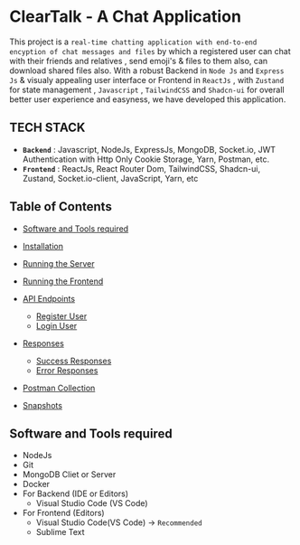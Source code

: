 # ClearTalk - A Chat Application

This project is a `real-time chatting application with end-to-end encyption of chat messages and files` by which a registered user can chat with their friends and relatives , send emoji's & files to them also, can download shared files also. With a robust Backend in `Node Js` and `Express Js` & visualy appealing user interface or Frontend in `ReactJs` , with `Zustand` for state management , `Javascript` , `TailwindCSS` and `Shadcn-ui` for overall better user experience and easyness, we have developed this application.

## TECH STACK

- <b>`Backend`</b> : Javascript, NodeJs, ExpressJs, MongoDB, Socket.io, JWT Authentication with Http Only Cookie Storage, Yarn, Postman, etc.
- <b>`Frontend`</b> : ReactJs, React Router Dom, TailwindCSS, Shadcn-ui, Zustand, Socket.io-client, JavaScript, Yarn, etc

## Table of Contents

- [Software and Tools required](#software-and-tools-required)
- [Installation](#installation)
- [Running the Server](#running-the-server)
- [Running the Frontend](#running-the-frontend)
- [API Endpoints](#api-endpoints)

  - [Register User](#register-user)
  - [Login User](#login-user)

- [Responses](#responses)
  - [Success Responses](#success-responses)
  - [Error Responses](#error-responses)
- [Postman Collection](#postman-collection)
- [Snapshots](#snapshots)

## Software and Tools required

- NodeJs
- Git
- MongoDB Cliet or Server
- Docker
- For Backend (IDE or Editors)
  - Visual Studio Code (VS Code)
- For Frontend (Editors)
  - Visual Studio Code(VS Code) -> `Recommended`
  - Sublime Text
